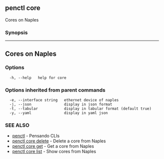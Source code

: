 ## penctl core

Cores on Naples

### Synopsis



-----------------
 Cores on Naples 
-----------------


### Options

```
  -h, --help   help for core
```

### Options inherited from parent commands

```
  -e, --interface string   ethernet device of naples
  -j, --json               display in json format
  -t, --tabular            display in tabular format (default true)
  -y, --yaml               display in yaml json
```

### SEE ALSO
* [penctl](penctl.md)	 - Pensando CLIs
* [penctl core delete](penctl_core_delete.md)	 - Delete a core from Naples
* [penctl core get](penctl_core_get.md)	 - Get a core from Naples
* [penctl core list](penctl_core_list.md)	 - Show cores from Naples

